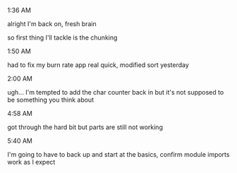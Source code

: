1:36 AM

alright I'm back on, fresh brain

so first thing I'll tackle is the chunking

1:50 AM

had to fix my burn rate app real quick, modified sort yesterday

2:00 AM

ugh... I'm tempted to add the char counter back in but it's not supposed to be something you think about

4:58 AM

got through the hard bit but parts are still not working

5:40 AM

I'm going to have to back up and start at the basics, confirm module imports work as I expect
